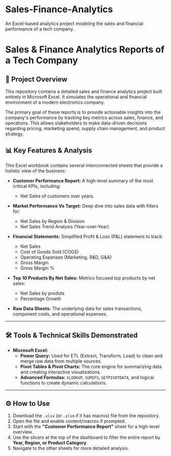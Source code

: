 # Sales-Finance-Analytics
An Excel-based analytics project modeling the sales and financial performance of a tech company.

# Sales & Finance Analytics Reports of a Tech Company

## 📖 Project Overview

This repository contains a detailed sales and finance analytics project built entirely in Microsoft Excel. It simulates the operational and financial environment of a modern electronics company.

The primary goal of these reports is to provide actionable insights into the company's performance by tracking key metrics across sales, finance, and operations. This allows stakeholders to make data-driven decisions regarding pricing, marketing spend, supply chain management, and product strategy.


## 📊 Key Features & Analysis

This Excel workbook contains several interconnected sheets that provide a holistic view of the business:

*   **Customer Performance Report:** A high-level summary of the most critical KPIs, including:
    *   Net Sales of customers over years.

*   **Market Performance Vs Target:** Deep dive into sales data with filters for:
    *   Net Sales by Region & Division
    *   Net Sales Trend Analysis  (Year-over-Year)

*   **Financial Statements:** Simplified Profit & Loss (P&L) statement to track:
    *   Net Sales
    *   Cost of Goods Sold (COGS)
    *   Operating Expenses (Marketing, R&D, G&A)
    *   Gross Margin
    *   Gross Margin %

*   **Top 10 Products By Net Sales:** Metrics focused top products by net sales:
    *   Net Sales by produts
    *   Percentage Growth 

*   **Raw Data Sheets:** The underlying data for sales transactions, component costs, and operational expenses.

---

## 🛠️ Tools & Technical Skills Demonstrated

*   **Microsoft Excel:**
    *   **Power Query:** Used for ETL (Extract, Transform, Load) to clean and merge raw data from multiple sources.
    *   **Pivot Tables & Pivot Charts:** The core engine for summarizing data and creating interactive visualizations.
    *   **Advanced Formulas:** `XLOOKUP`, `SUMIFS`, `GETPIVOTDATA`, and logical functions to create dynamic calculations.

---

## ⚙️ How to Use

1.  Download the `.xlsx` (or `.xlsm` if it has macros) file from the repository.
2.  Open the file and enable content/macros if prompted.
3.  Start with the **"Customer Performance Report"** sheet for a high-level overview.
4.  Use the slicers at the top of the dashboard to filter the entire report by **Year, Region, or Product Category**.
5.  Navigate to the other sheets for more detailed analysis.



